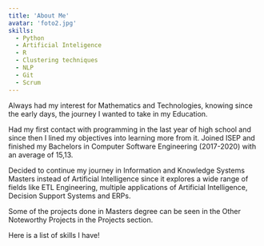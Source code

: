 ```yaml
---
title: 'About Me'
avatar: 'foto2.jpg'
skills:
  - Python
  - Artificial Inteligence
  - R
  - Clustering techniques
  - NLP
  - Git
  - Scrum
---
```


Always had my interest for Mathematics and Technologies, knowing since the early days, the journey I wanted to take in my Education.

Had my first contact with programming in the last year of high school and since then I lined my objectives into learning more from it. Joined ISEP and finished my Bachelors in Computer Software Engineering (2017-2020) with an average of 15,13.

Decided to continue my journey in Information and Knowledge Systems Masters instead of Artificial Intelligence since it explores a wide range of fields like ETL Engineering, multiple applications of Artificial Intelligence, Decision Support Systems and ERPs. 

Some of the projects done in Masters degree can be seen in the Other Noteworthy Projects in the Projects section.

Here is a list of skills I have!
